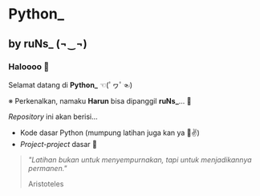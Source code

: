 # Python_ 
## by ruNs_ (¬‿¬)
### Haloooo 👋

Selamat datang di <b>Python_</b> ☜(ﾟヮﾟ☜)

  ※ Perkenalkan, namaku <b>Harun</b> bisa dipanggil <b>ruNs_</b>... 🙌 
  
  <i>Repository</i> ini akan berisi...
  - Kode dasar Python (mumpung latihan juga kan ya 🤣✌)
  - <i>Project-project</i> dasar 🔬

> 
> <i>"Latihan bukan untuk menyempurnakan, tapi untuk menjadikannya permanen."</i>
> 
> Aristoteles
> 